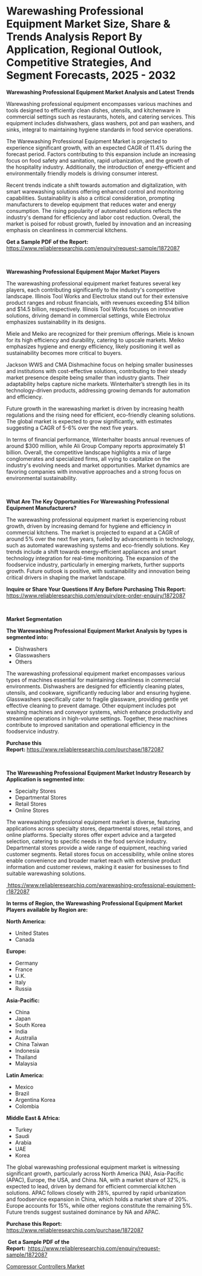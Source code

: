 <p><h1>Warewashing Professional Equipment Market Size, Share & Trends Analysis Report By Application, Regional Outlook, Competitive Strategies, And Segment Forecasts, 2025 - 2032</h1></p><p><strong>Warewashing Professional Equipment Market Analysis and Latest Trends</strong></p>
<p><p>Warewashing professional equipment encompasses various machines and tools designed to efficiently clean dishes, utensils, and kitchenware in commercial settings such as restaurants, hotels, and catering services. This equipment includes dishwashers, glass washers, pot and pan washers, and sinks, integral to maintaining hygiene standards in food service operations.</p><p>The Warewashing Professional Equipment Market is projected to experience significant growth, with an expected CAGR of 11.4% during the forecast period. Factors contributing to this expansion include an increasing focus on food safety and sanitation, rapid urbanization, and the growth of the hospitality industry. Additionally, the introduction of energy-efficient and environmentally friendly models is driving consumer interest. </p><p>Recent trends indicate a shift towards automation and digitalization, with smart warewashing solutions offering enhanced control and monitoring capabilities. Sustainability is also a critical consideration, prompting manufacturers to develop equipment that reduces water and energy consumption. The rising popularity of automated solutions reflects the industry's demand for efficiency and labor cost reduction. Overall, the market is poised for robust growth, fueled by innovation and an increasing emphasis on cleanliness in commercial kitchens.</p></p>
<p><strong>Get a Sample PDF of the Report:&nbsp;</strong> <a href="https://www.reliableresearchiq.com/enquiry/request-sample/1872087?utm_campaign=2284&utm_medium=2&utm_source=Github&utm_content=ia&utm_term=08042025&utm_id=warewashing-professional-equipment">https://www.reliableresearchiq.com/enquiry/request-sample/1872087</a></p>
<p>&nbsp;</p>
<p><strong>Warewashing Professional Equipment Major Market Players</strong></p>
<p><p>The warewashing professional equipment market features several key players, each contributing significantly to the industry's competitive landscape. Illinois Tool Works and Electrolux stand out for their extensive product ranges and robust financials, with revenues exceeding $14 billion and $14.5 billion, respectively. Illinois Tool Works focuses on innovative solutions, driving demand in commercial settings, while Electrolux emphasizes sustainability in its designs.</p><p>Miele and Meiko are recognized for their premium offerings. Miele is known for its high efficiency and durability, catering to upscale markets. Meiko emphasizes hygiene and energy efficiency, likely positioning it well as sustainability becomes more critical to buyers.</p><p>Jackson WWS and CMA Dishmachine focus on helping smaller businesses and institutions with cost-effective solutions, contributing to their steady market presence despite being smaller than industry giants. Their adaptability helps capture niche markets. Winterhalter’s strength lies in its technology-driven products, addressing growing demands for automation and efficiency.</p><p>Future growth in the warewashing market is driven by increasing health regulations and the rising need for efficient, eco-friendly cleaning solutions. The global market is expected to grow significantly, with estimates suggesting a CAGR of 5-6% over the next five years.</p><p>In terms of financial performance, Winterhalter boasts annual revenues of around $300 million, while Ali Group Company reports approximately $1 billion. Overall, the competitive landscape highlights a mix of large conglomerates and specialized firms, all vying to capitalize on the industry's evolving needs and market opportunities. Market dynamics are favoring companies with innovative approaches and a strong focus on environmental sustainability.</p></p>
<p>&nbsp;</p>
<p><strong>What Are The Key Opportunities For Warewashing Professional Equipment Manufacturers?</strong></p>
<p><p>The warewashing professional equipment market is experiencing robust growth, driven by increasing demand for hygiene and efficiency in commercial kitchens. The market is projected to expand at a CAGR of around 5% over the next five years, fueled by advancements in technology, such as automated warewashing systems and eco-friendly solutions. Key trends include a shift towards energy-efficient appliances and smart technology integration for real-time monitoring. The expansion of the foodservice industry, particularly in emerging markets, further supports growth. Future outlook is positive, with sustainability and innovation being critical drivers in shaping the market landscape.</p></p>
<p><strong>Inquire or Share Your Questions If Any Before Purchasing This Report:</strong> <a href="https://www.reliableresearchiq.com/enquiry/pre-order-enquiry/1872087?utm_campaign=2284&utm_medium=2&utm_source=Github&utm_content=ia&utm_term=08042025&utm_id=warewashing-professional-equipment">https://www.reliableresearchiq.com/enquiry/pre-order-enquiry/1872087</a></p>
<p>&nbsp;</p>
<p><strong>Market Segmentation</strong></p>
<p><strong>The Warewashing Professional Equipment Market Analysis by types is segmented into:</strong></p>
<p><ul><li>Dishwashers</li><li>Glasswashers</li><li>Others</li></ul></p>
<p><p>The warewashing professional equipment market encompasses various types of machines essential for maintaining cleanliness in commercial environments. Dishwashers are designed for efficiently cleaning plates, utensils, and cookware, significantly reducing labor and ensuring hygiene. Glasswashers specifically cater to fragile glassware, providing gentle yet effective cleaning to prevent damage. Other equipment includes pot washing machines and conveyor systems, which enhance productivity and streamline operations in high-volume settings. Together, these machines contribute to improved sanitation and operational efficiency in the foodservice industry.</p></p>
<p><strong>Purchase this Report:&nbsp;</strong><a href="https://www.reliableresearchiq.com/purchase/1872087?utm_campaign=2284&utm_medium=2&utm_source=Github&utm_content=ia&utm_term=08042025&utm_id=warewashing-professional-equipment">https://www.reliableresearchiq.com/purchase/1872087</a></p>
<p>&nbsp;</p>
<p><strong>The Warewashing Professional Equipment Market Industry Research by Application is segmented into:</strong></p>
<p><ul><li>Specialty Stores</li><li>Departmental Stores</li><li>Retail Stores</li><li>Online Stores</li></ul></p>
<p><p>The warewashing professional equipment market is diverse, featuring applications across specialty stores, departmental stores, retail stores, and online platforms. Specialty stores offer expert advice and a targeted selection, catering to specific needs in the food service industry. Departmental stores provide a wide range of equipment, reaching varied customer segments. Retail stores focus on accessibility, while online stores enable convenience and broader market reach with extensive product information and customer reviews, making it easier for businesses to find suitable warewashing solutions.</p></p>
<p><a href="https://www.reliableresearchiq.com/warewashing-professional-equipment-r1872087?utm_campaign=2284&utm_medium=2&utm_source=Github&utm_content=ia&utm_term=08042025&utm_id=warewashing-professional-equipment">&nbsp;https://www.reliableresearchiq.com/warewashing-professional-equipment-r1872087</a></p>
<p><strong>In terms of Region, the Warewashing Professional Equipment Market Players available by Region are:</strong></p>
<p>
    <p> <strong> North America: </strong>
        <ul>
            <li>United States</li>
            <li>Canada</li>
        </ul>
        </p> 
    <p> <strong> Europe: </strong>
        <ul>
            <li>Germany</li>
            <li>France</li>
            <li>U.K.</li>
            <li>Italy</li>
            <li>Russia</li>
        </ul>
        </p> 
    <p> <strong> Asia-Pacific: </strong>
        <ul>
            <li>China</li>
            <li>Japan</li>
            <li>South Korea</li>
            <li>India</li>
            <li>Australia</li>
            <li>China Taiwan</li>
            <li>Indonesia</li>
            <li>Thailand</li>
            <li>Malaysia</li>
        </ul>
        </p> 
    <p> <strong> Latin America: </strong>
        <ul>
            <li>Mexico</li>
            <li>Brazil</li>
            <li>Argentina Korea</li>
            <li>Colombia</li>
        </ul>
        </p> 
    <p> <strong> Middle East & Africa: </strong>
        <ul>
            <li>Turkey</li>
            <li>Saudi</li>
            <li>Arabia</li>
            <li>UAE</li>
            <li>Korea</li>
        </ul>
    </p>
    </p>
<p><p>The global warewashing professional equipment market is witnessing significant growth, particularly across North America (NA), Asia-Pacific (APAC), Europe, the USA, and China. NA, with a market share of 32%, is expected to lead, driven by demand for efficient commercial kitchen solutions. APAC follows closely with 28%, spurred by rapid urbanization and foodservice expansion in China, which holds a market share of 20%. Europe accounts for 15%, while other regions constitute the remaining 5%. Future trends suggest sustained dominance by NA and APAC.</p></p>
<p><strong>Purchase this Report: </strong><a href="https://www.reliableresearchiq.com/purchase/1872087?utm_campaign=2284&utm_medium=2&utm_source=Github&utm_content=ia&utm_term=08042025&utm_id=warewashing-professional-equipment">https://www.reliableresearchiq.com/purchase/1872087</a></p>
<p>&nbsp;<strong>Get a Sample PDF of the Report:&nbsp;&nbsp;</strong><a href="https://www.reliableresearchiq.com/enquiry/request-sample/1872087?utm_campaign=2284&utm_medium=2&utm_source=Github&utm_content=ia&utm_term=08042025&utm_id=warewashing-professional-equipment">https://www.reliableresearchiq.com/enquiry/request-sample/1872087</a></p>
<p><strong></strong></p>
<p><p><a href="https://github.com/SanjidaMahmud54/Market-Research-Report-List-2/blob/main/compressor-controllers-market.md?utm_campaign=2284&utm_medium=2&utm_source=Github&utm_content=ia&utm_term=08042025&utm_id=warewashing-professional-equipment">Compressor Controllers Market</a></p></p>